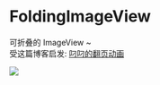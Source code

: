 # FoldingImageView
可折叠的 ImageView ~  
受这篇博客启发: [叼叼的翻页动画](http://www.jianshu.com/p/b99df118582a)

![](https://github.com/949478479/FoldingImageView/blob/gif/FoldingImageView.gif)
